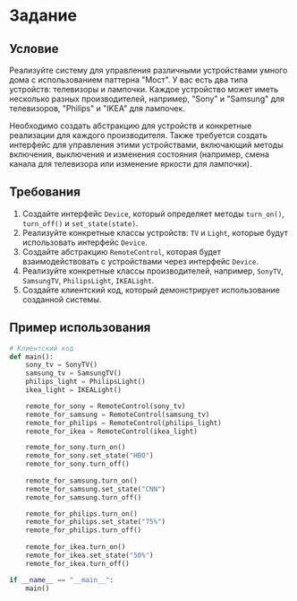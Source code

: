 # Задание

## Условие

Реализуйте систему для управления различными устройствами умного дома с использованием паттерна "Мост". У вас есть два типа устройств: телевизоры и лампочки. Каждое устройство может иметь несколько разных производителей, например, "Sony" и "Samsung" для телевизоров, "Philips" и "IKEA" для лампочек.

Необходимо создать абстракцию для устройств и конкретные реализации для каждого производителя. Также требуется создать интерфейс для управления этими устройствами, включающий методы включения, выключения и изменения состояния (например, смена канала для телевизора или изменение яркости для лампочки).

## Требования

1.  Создайте интерфейс `Device`, который определяет методы `turn_on()`, `turn_off()` и `set_state(state)`.
2. Реализуйте конкретные классы устройств: `TV` и `Light`, которые будут использовать интерфейс `Device`.
3. Создайте абстракцию `RemoteControl`, которая будет взаимодействовать с устройствами через интерфейс `Device`.
4. Реализуйте конкретные классы производителей, например, `SonyTV`, `SamsungTV`, `PhilipsLight`, `IKEALight`.
5. Создайте клиентский код, который демонстрирует использование созданной системы.

## Пример использования

```python
# Клиентский код
def main():
    sony_tv = SonyTV()
    samsung_tv = SamsungTV()
    philips_light = PhilipsLight()
    ikea_light = IKEALight()

    remote_for_sony = RemoteControl(sony_tv)
    remote_for_samsung = RemoteControl(samsung_tv)
    remote_for_philips = RemoteControl(philips_light)
    remote_for_ikea = RemoteControl(ikea_light)

    remote_for_sony.turn_on()
    remote_for_sony.set_state("HBO")
    remote_for_sony.turn_off()
    
    remote_for_samsung.turn_on()
    remote_for_samsung.set_state("CNN")
    remote_for_samsung.turn_off()

    remote_for_philips.turn_on()
    remote_for_philips.set_state("75%")
    remote_for_philips.turn_off()
    
    remote_for_ikea.turn_on()
    remote_for_ikea.set_state("50%")
    remote_for_ikea.turn_off()

if __name__ == "__main__":
    main()

```